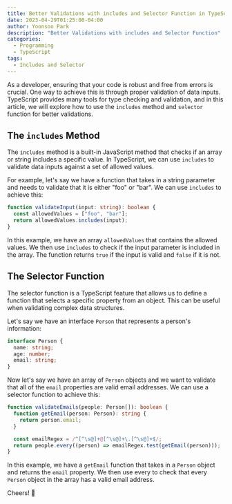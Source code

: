 ```yaml
---
title: Better Validations with includes and Selector Function in TypeScript
date: 2023-04-29T01:25:00-04:00
author: Yoonsoo Park
description: "Better Validations with includes and Selector Function"
categories:
  - Programming
  - TypeScript
tags:
  - Includes and Selector
---
```


As a developer, ensuring that your code is robust and free from errors is crucial. One way to achieve this is through proper validation of data inputs. TypeScript provides many tools for type checking and validation, and in this article, we will explore how to use the `includes` method and `selector` function for better validations.

## The `includes` Method
The `includes` method is a built-in JavaScript method that checks if an array or string includes a specific value. In TypeScript, we can use `includes` to validate data inputs against a set of allowed values.

For example, let's say we have a function that takes in a string parameter and needs to validate that it is either "foo" or "bar". We can use `includes` to achieve this:

``` ts
function validateInput(input: string): boolean {
  const allowedValues = ["foo", "bar"];
  return allowedValues.includes(input);
}

```
In this example, we have an array `allowedValues` that contains the allowed values. We then use `includes` to check if the input parameter is included in the array. The function returns `true` if the input is valid and `false` if it is not.

## The Selector Function

The selector function is a TypeScript feature that allows us to define a function that selects a specific property from an object. This can be useful when validating complex data structures.

Let's say we have an interface `Person` that represents a person's information:
``` ts
interface Person {
  name: string;
  age: number;
  email: string;
}
```
Now let's say we have an array of `Person` objects and we want to validate that all of the `email` properties are valid email addresses. We can use a selector function to achieve this:

``` ts
function validateEmails(people: Person[]): boolean {
  function getEmail(person: Person): string {
    return person.email;
  }

  const emailRegex = /^[^\s@]+@[^\s@]+\.[^\s@]+$/;
  return people.every((person) => emailRegex.test(getEmail(person)));
}
```

In this example, we have a `getEmail` function that takes in a `Person` object and returns the `email` property. We then use every to check that every `Person` object in the array has a valid email address.


Cheers! 🍺
